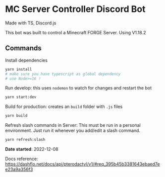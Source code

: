 # MC Server Controller Discord Bot

Made with TS, Discord.js

This bot was built to control a Minecraft FORGE Server. Using V1.18.2 

## Commands

Install dependencies

```bash
yarn install
# make sure you have typescript as global dependency
# use Node>=16 !
```

Run develop: this uses `nodemon` to watch for changes and restart the bot

```bash
yarn start:dev
```

Build for production: creates an `build` folder with `.js` files

```bash
yarn build
```

Refresh slash commands in Server: This must be run in a personal environment. Just run it whenever you add/edit a slash command.

```bash
yarn refresh:slash
```

**Date started**: 2022-12-08

Docs reference: https://dashflo.net/docs/api/pterodactyl/v1/#req_395b45b3381643ebaed7ee23a9a356f3